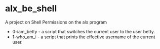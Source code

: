 # alx_be_shell
A project on Shell Permissions on the alx program

* 0-iam_betty - a script that switches the current user to the user betty.
* 1-who_am_i - a script that prints the effective username of the current user.

